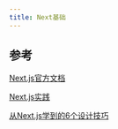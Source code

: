 ```yaml
---
title: Next基础
---
```





## 参考

[Next.js官方文档](https://nextjs.org/docs/basic-features/pages)

[Next.js实践](https://nextjs-in-action-cn.taonan.lu)

[从Next.js学到的6个设计技巧](http://www.ayqy.net/blog/what-i-learned-about-design-from-nextjs/)